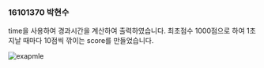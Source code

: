 ### 16101370 박현수

time을 사용하여 경과시간을 계산하여 출력하였습니다.
최초점수 1000점으로 하여 1초 지날 때마다 10점씩 깎이는 score를 만들었습니다.

<p align="cecnter">
<img src="C:\light31\light31\4th\Capture.PNG" alt="exapmle">
</p>

